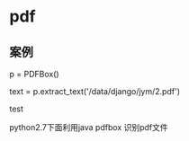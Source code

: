 # pdf

## 案例
p = PDFBox()

text = p.extract_text('/data/django/jym/2.pdf')

test

python2.7下面利用java pdfbox 识别pdf文件
